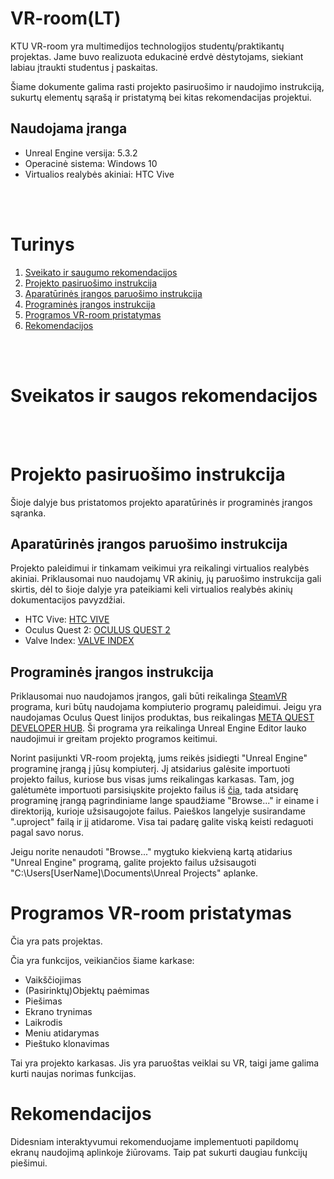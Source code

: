 # VR-room(LT)
KTU VR-room yra multimedijos technologijos studentų/praktikantų projektas. Jame buvo realizuota edukacinė erdvė dėstytojams, siekiant labiau įtraukti studentus į paskaitas. 

Šiame dokumente galima rasti projekto pasiruošimo ir naudojimo instrukciją, sukurtų elementų sąrašą ir pristatymą bei kitas rekomendacijas projektui.

## Naudojama įranga
- Unreal Engine versija: 5.3.2
- Operacinė sistema: Windows 10
- Virtualios realybės akiniai: HTC Vive

<br><br>

# Turinys

1. [Sveikato ir saugumo rekomendacijos](#Sveikatos-ir-saugos-rekomendacijos)
2. [Projekto pasiruošimo instrukcija](#Projekto-pasiruošimo-instrukcija)
  1. [Aparatūrinės įrangos paruošimo instrukcija](##Aparatūrinės-įrangos-paruošimo-instrukcija)
  2. [Programinės įrangos instrukcija](##Programinės-įrangos-instrukcija)
3. [Programos VR-room pristatymas](#Programos-VR-room-pristatymas)
4. [Rekomendacijos](#Rekomendacijos)

<br><br>

# Sveikatos ir saugos rekomendacijos


<br><br>

# Projekto pasiruošimo instrukcija

Šioje dalyje bus pristatomos projekto aparatūrinės ir programinės įrangos sąranka.

## Aparatūrinės įrangos paruošimo instrukcija

Projekto paleidimui ir tinkamam veikimui yra reikalingi virtualios realybės akiniai. Priklausomai nuo naudojamų VR akinių, jų paruošimo instrukcija gali skirtis, dėl to šioje dalyje yra pateikiami keli virtualios realybės akinių dokumentacijos pavyzdžiai.

- HTC Vive: [HTC VIVE](https://www.vive.com/au/support/vive/category_howto/setting-up-for-the-first-time.html)
- Oculus Quest 2: [OCULUS QUEST 2](https://www.meta.com/quest/setup/)
- Valve Index: [VALVE INDEX]()

## Programinės įrangos instrukcija

Priklausomai nuo naudojamos įrangos, gali būti reikalinga [SteamVR](https://store.steampowered.com/app/250820/SteamVR/) programa, kuri būtų naudojama kompiuterio programų paleidimui. Jeigu yra naudojamas Oculus Quest linijos produktas, bus reikalingas [META QUEST DEVELOPER HUB](https://developer.oculus.com/documentation/unity/ts-odh/). Ši programa yra reikalinga Unreal Engine Editor lauko naudojimui ir greitam projekto programos keitimui.

Norint pasijunkti VR-room projektą, jums reikės įsidiegti "Unreal Engine" programinę įrangą į jūsų kompiuterį. Jį atsidarius galėsite importuoti projekto failus, kuriose bus visas jums reikalingas karkasas. Tam, jog galėtumėte importuoti parsisiųskite projekto failus iš [čia](https://blablablakurbusmusuprojektas.com), tada atsidarę programinę įrangą pagrindiniame lange spaudžiame "Browse..." ir einame i direktoriją, kurioje užsisaugojote failus. Paieškos langelyje susirandame ".uproject" failą ir jį atidarome. Visa tai padarę galite viską keisti redaguoti pagal savo norus.

Jeigu norite nenaudoti "Browse..." mygtuko kiekvieną kartą atidarius "Unreal Engine" programą, galite projekto failus užsisaugoti "C:\Users\[UserName]\Documents\Unreal Projects" aplanke.

# Programos VR-room pristatymas

Čia yra pats projektas.

Čia yra funkcijos, veikiančios šiame karkase:

- Vaikščiojimas
- (Pasirinktų)Objektų paėmimas
- Piešimas
- Ekrano trynimas
- Laikrodis
- Meniu atidarymas
- Pieštuko klonavimas

Tai yra projekto karkasas. Jis yra paruoštas veiklai su VR, taigi jame galima kurti naujas norimas funkcijas.

# Rekomendacijos

Didesniam interaktyvumui rekomenduojame implementuoti papildomų ekranų naudojimą aplinkoje žiūrovams. Taip pat sukurti daugiau funkcijų piešimui.
